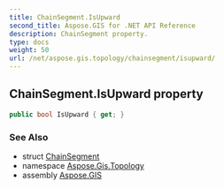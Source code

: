 ```yaml
---
title: ChainSegment.IsUpward
second_title: Aspose.GIS for .NET API Reference
description: ChainSegment property. 
type: docs
weight: 50
url: /net/aspose.gis.topology/chainsegment/isupward/
---
```

## ChainSegment.IsUpward property

```csharp
public bool IsUpward { get; }
```

### See Also

* struct [ChainSegment](../)
* namespace [Aspose.Gis.Topology](../../chainsegment/)
* assembly [Aspose.GIS](../../../)


